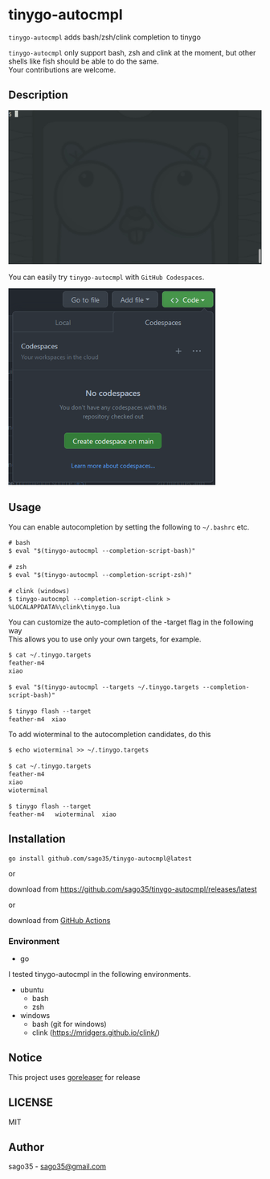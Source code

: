 # tinygo-autocmpl

`tinygo-autocmpl` adds bash/zsh/clink completion to tinygo  

`tinygo-autocmpl` only support bash, zsh and clink at the moment, but other shells like fish should be able to do the same.  
Your contributions are welcome.  

## Description

![tinygo-autocmpl](tinygo-autocmpl.gif)

You can easily try `tinygo-autocmpl` with `GitHub Codespaces`.  

![codespace](codespace.png)

## Usage

You can enable autocompletion by setting the following to `~/.bashrc` etc.  

```
# bash
$ eval "$(tinygo-autocmpl --completion-script-bash)"

# zsh
$ eval "$(tinygo-autocmpl --completion-script-zsh)"

# clink (windows)
$ tinygo-autocmpl --completion-script-clink > %LOCALAPPDATA%\clink\tinygo.lua
```

You can customize the auto-completion of the -target flag in the following way  
This allows you to use only your own targets, for example.  

```
$ cat ~/.tinygo.targets
feather-m4
xiao

$ eval "$(tinygo-autocmpl --targets ~/.tinygo.targets --completion-script-bash)"

$ tinygo flash --target
feather-m4  xiao
```

To add wioterminal to the autocompletion candidates, do this

```
$ echo wioterminal >> ~/.tinygo.targets

$ cat ~/.tinygo.targets
feather-m4
xiao
wioterminal

$ tinygo flash --target
feather-m4   wioterminal  xiao
```

## Installation

```
go install github.com/sago35/tinygo-autocmpl@latest
```

or

download from https://github.com/sago35/tinygo-autocmpl/releases/latest

or 

download from [GitHub Actions](https://github.com/sago35/tinygo-autocmpl/actions)

### Environment

* go

I tested tinygo-autocmpl in the following environments.

* ubuntu
    * bash
    * zsh
* windows
    * bash (git for windows)
    * clink (https://mridgers.github.io/clink/)

## Notice

This project uses [goreleaser](https://goreleaser.com/) for release

## LICENSE

MIT

## Author

sago35 - <sago35@gmail.com>
